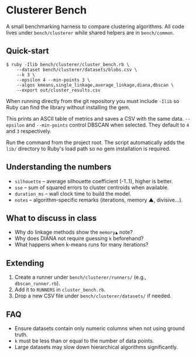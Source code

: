 # Clusterer Bench

A small benchmarking harness to compare clustering algorithms. All code lives
under `bench/clusterer` while shared helpers are in `bench/common`.

## Quick-start

```
$ ruby -Ilib bench/clusterer/cluster_bench.rb \
    --dataset bench/clusterer/datasets/blobs.csv \
    --k 3 \
    --epsilon 4 --min-points 3 \
    --algos kmeans,single_linkage,average_linkage,diana,dbscan \
    --export out/cluster_results.csv
```

When running directly from the git repository you must include `-Ilib` so Ruby
can find the library without installing the gem.

This prints an ASCII table of metrics and saves a CSV with the same data.
`--epsilon` and `--min-points` control DBSCAN when selected. They default to
`4` and `3` respectively.

Run the command from the project root. The script automatically adds the
`lib/` directory to Ruby's load path so no gem installation is required.

## Understanding the numbers

* `silhouette` – average silhouette coefficient (-1..1), higher is better.
* `sse` – sum of squared errors to cluster centroids when available.
* `duration_ms` – wall clock time to build the model.
* `notes` – algorithm-specific remarks (iterations, memory ▲, divisive…).

## What to discuss in class

* Why do linkage methods show the `memory▲` note?
* Why does DIANA not require guessing `k` beforehand?
* What happens when k-means runs for many iterations?

## Extending

1. Create a runner under `bench/clusterer/runners/` (e.g., `dbscan_runner.rb`).
2. Add it to `RUNNERS` in `cluster_bench.rb`.
3. Drop a new CSV file under `bench/clusterer/datasets/` if needed.

## FAQ

* Ensure datasets contain only numeric columns when not using ground truth.
* `k` must be less than or equal to the number of data points.
* Large datasets may slow down hierarchical algorithms significantly.
